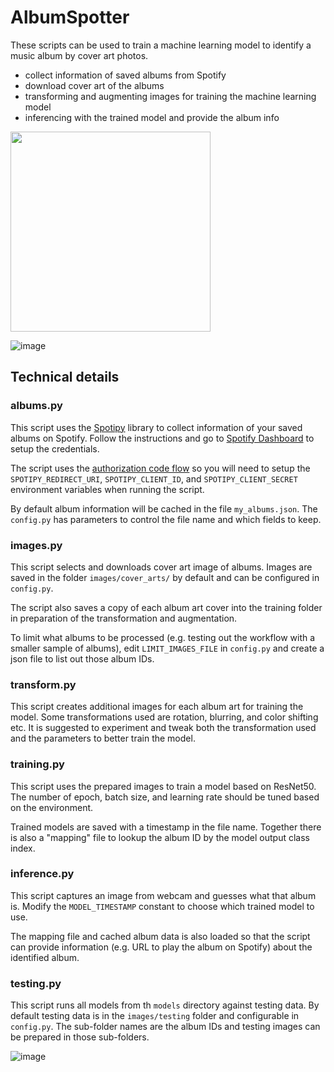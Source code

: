 # AlbumSpotter

These scripts can be used to train a machine learning model to
identify a music album by cover art photos.

- collect information of saved albums from Spotify
- download cover art of the albums
- transforming and augmenting images for training the machine learning model
- inferencing with the trained model and provide the album info

<img src="https://github.com/user-attachments/assets/6550386e-7e38-4d89-8411-4d66b7777e53" width="320">
<br/>

![image](https://github.com/user-attachments/assets/953b7b33-0e87-4d83-8b8d-288dfea7fbec)

## Technical details

### albums.py

This script uses the [Spotipy](https://spotipy.readthedocs.io/) library to
collect information of your saved albums on Spotify. Follow the instructions
and go to
[Spotify Dashboard](https://developer.spotify.com/dashboard/applications) to
setup the credentials.

The script uses the
[authorization code flow](https://spotipy.readthedocs.io/en/2.24.0/#authorization-code-flow)
so you will need to setup the `SPOTIPY_REDIRECT_URI`, `SPOTIPY_CLIENT_ID`,
and `SPOTIPY_CLIENT_SECRET` environment variables when running the script.

By default album information will be cached in the file `my_albums.json`.
The `config.py` has parameters to control the file name and which fields to
keep.


### images.py

This script selects and downloads cover art image of albums. Images are
saved in the folder `images/cover_arts/` by default and can be configured in
`config.py`.

The script also saves a copy of each album art cover into the
training folder in preparation of the transformation and augmentation.

To limit what albums to be processed (e.g. testing out the workflow with a
smaller sample of albums), edit `LIMIT_IMAGES_FILE` in
`config.py` and create a json file to list out those album IDs.


### transform.py

This script creates additional images for each album art for training the
model. Some transformations used are rotation, blurring, and color shifting etc.
It is suggested to experiment and tweak both the transformation used and the
parameters to better train the model.


### training.py

This script uses the prepared images to train a model based on ResNet50.
The number of epoch, batch size, and learning rate should be tuned based
on the environment.

Trained models are saved with a timestamp in the file name. Together there is
also a "mapping" file to lookup the album ID by the model output class index.


### inference.py

This script captures an image from webcam and guesses what that album is. Modify
the `MODEL_TIMESTAMP` constant to choose which trained model to use.

The mapping file and cached album data is also loaded so that the script can
provide information (e.g. URL to play the album on Spotify) about the
identified album.


### testing.py

This script runs all models from th `models` directory against testing data. By default
testing data is in the `images/testing` folder and configurable in `config.py`. The 
sub-folder names are the album IDs and testing images can be prepared in those sub-folders.

![image](https://github.com/user-attachments/assets/9ef37225-b583-4146-bf1a-4f557341abdd)



